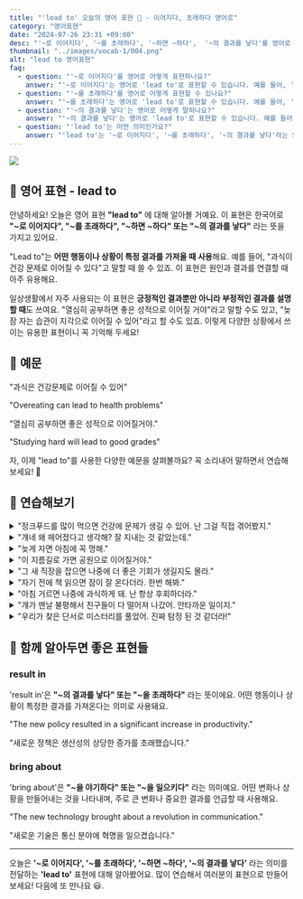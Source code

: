 ```yaml
---
title: "'lead to' 오늘의 영어 표현 🔗 - 이어지다, 초래하다 영어로"
category: "영어표현"
date: "2024-07-26 23:31 +09:00"
desc: "'~로 이어지다', '~를 초래하다', '~하면 ~하다',  '~의 결과를 낳다'를 영어로 어떻게 표현하면 좋을까요? '과식이 건강 문제로 이어질 수 있어', '이 지름길이 공원으로 이어질 거야' 등을 영어로 표현하는 법을 배워봅시다. 다양한 예문을 통해서 연습하고 본인의 표현으로 만들어 보세요."
thumbnail: "../images/vocab-1/004.png"
alt: "lead to 영어표현"
faq:
  - question: "'~로 이어지다'를 영어로 어떻게 표현하나요?"
    answer: "'~로 이어지다'는 영어로 'lead to'로 표현할 수 있습니다. 예를 들어, '과식이 건강 문제로 이어질 수 있어'는 'Overeating can lead to health problems'로 말할 수 있습니다."
  - question: "'~를 초래하다'를 영어로 어떻게 표현할 수 있나요?"
    answer: "'~를 초래하다'는 영어로 'lead to'로 표현할 수 있습니다. 예를 들어, '그의 실수가 큰 손실을 초래했다'는 'His mistake led to a big loss'로 표현할 수 있습니다."
  - question: "'~의 결과를 낳다'는 영어로 어떻게 말하나요?"
    answer: "'~의 결과를 낳다'는 영어로 'lead to'로 표현할 수 있습니다. 예를 들어, '그 정책이 좋은 결과를 낳았다'는 'The policy led to good results'로 말할 수 있습니다."
  - question: "'lead to'는 어떤 의미인가요?"
    answer: "'lead to'는 '~로 이어지다', '~를 초래하다', '~의 결과를 낳다'라는 의미를 가집니다. 어떤 행동이나 상황이 특정 결과를 가져올 때 사용합니다. 예를 들어, 'Lack of sleep can lead to health issues'는 '수면 부족은 건강 문제를 초래할 수 있다'는 뜻입니다."
---
```


![](../images/vocab-1/v004-1.avif)

## 🌟 영어 표현 - lead to

안녕하세요! 오늘은 영어 표현 **"lead to"** 에 대해 알아볼 거예요. 이 표현은 한국어로 **"~로 이어지다", "~를 초래하다", "~하면 ~하다" 또는 "~의 결과를 낳다"** 라는 뜻을 가지고 있어요.

"Lead to"는 **어떤 행동이나 상황이 특정 결과를 가져올 때 사용**해요. 예를 들어, "과식이 건강 문제로 이어질 수 있다"고 말할 때 쓸 수 있죠. 이 표현은 원인과 결과를 연결할 때 아주 유용해요.

일상생활에서 자주 사용되는 이 표현은 **긍정적인 결과뿐만 아니라 부정적인 결과를 설명할 때**도 쓰여요. "열심히 공부하면 좋은 성적으로 이어질 거야"라고 말할 수도 있고, "늦잠 자는 습관이 지각으로 이어질 수 있어"라고 할 수도 있죠. 이렇게 다양한 상황에서 쓰이는 유용한 표현이니 꼭 기억해 두세요!

<script async src="https://pagead2.googlesyndication.com/pagead/js/adsbygoogle.js?client=ca-pub-1465612013356152"
     crossorigin="anonymous"></script>
<!-- engple-horizontal-ad -->

<div 
  data-inline-banner="🎉 새해에는 스픽 AI와 함께 영어 공부하자" 
  data-inline-banner-subtext="설날 특별 할인으로 60%할인 + 추가 7만원 할인! (~2/3)" 
  data-inline-banner-link="https://app.usespeak.com/kr-ko/sale/kr-affiliate-special/?ref=engple-inline"
  data-inline-banner-caption="해당 링크를 통해 구매시 일정액의 수수료를 지급받습니다.">
</div>

## 📖 예문

"과식은 건강문제로 이어질 수 있어"

"Overeating can lead to health problems"

"열심히 공부하면 좋은 성적으로 이어질거야."

"Studying hard will lead to good grades"

자, 이제 "lead to"를 사용한 다양한 예문을 살펴볼까요? 꼭 소리내어 말하면서 연습해보세요! 🚀

## 💬 연습해보기

<details>
<summary>"정크푸드를 많이 먹으면 건강에 문제가 생길 수 있어. 난 그걸 직접 겪어봤지."</summary>
<span>"Eating too much junk food can lead to health problems. I learned that the hard way."</span>
</details>

<details>
<summary>"걔네 왜 헤어졌다고 생각해? 잘 지내는 것 같았는데."</summary>
<span>"What do you think led to their breakup? They seemed so happy together."</span>
</details>

<details>
<summary>"늦게 자면 아침에 꼭 멍해."</summary>
<span>"Staying up late always leads to me feeling groggy in the morning."</span>
</details>

<details>
<summary>"이 지름길로 가면 공원으로 이어질거야."</summary>
<span>"This shortcut should lead to the park."</span>
</details>

<details>
<summary>"그 새 직장을 잡으면 나중에 더 좋은 기회가 생길지도 몰라."</summary>
<span>"Taking that new job might lead to better opportunities down the road."</span>
</details>

<details>
<summary>"자기 전에 책 읽으면 잠이 잘 온다더라. 한번 해봐."</summary>
<span><a href="/blog/vocab-1/005.apparently/">Apparently</a>, reading before bed often leads to better sleep. You should give it a try."</span>
</details>

<details>
<summary>"아침 거르면 나중에 과식하게 돼. 난 항상 후회하더라."</summary>
<span>"Skipping breakfast <a href="/blog/in-english/017.usually/">usually</a> leads to overeating later in the day. I always regret it."</span>
</details>

<details>
<summary>"걔가 맨날 불평해서 친구들이 다 떨어져 나갔어. 안타까운 일이지."</summary>
<span>"Her constant complaining led to her losing friends. <a href="/blog/in-english/054.it-is-a-shame/">It's a shame</a>, really."</span>
</details>

<details>
<summary>"우리가 찾은 단서로 미스터리를 풀었어. 진짜 탐정 된 것 같더라!"</summary>
<span>"The clues we found led to solving the mystery. We felt like real detectives!"</span>
</details>

## 🤝 함께 알아두면 좋은 표현들

### result in

'result in'은 **"~의 결과를 낳다" 또는 "~을 초래하다"** 라는 뜻이에요. 어떤 행동이나 상황이 특정한 결과를 가져온다는 의미로 사용돼요.

"The new policy resulted in a significant increase in productivity."

"새로운 정책은 생산성의 상당한 증가를 초래했습니다."

### bring about

'bring about'은 **"~을 야기하다" 또는 "~을 일으키다"** 라는 의미예요. 어떤 변화나 상황을 만들어내는 것을 나타내며, 주로 큰 변화나 중요한 결과를 언급할 때 사용해요.

"The new technology brought about a revolution in communication."

"새로운 기술은 통신 분야에 혁명을 일으켰습니다."

---

오늘은 **'~로 이어지다', '~를 초래하다', '~하면 ~하다', '~의 결과를 낳다'** 라는 의미를 전달하는 **'lead to'** 표현에 대해 알아봤어요. 많이 연습해서 여러분의 표현으로 만들어 보세요! 다음에 또 만나요 😃.
